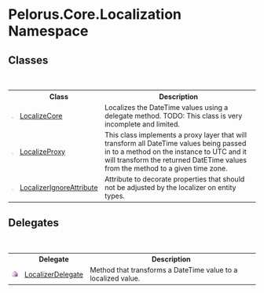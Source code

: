 # Pelorus.Core.Localization Namespace

## Classes
&nbsp;<table><tr><th></th><th>Class</th><th>Description</th></tr><tr><td>![Public class](media/pubclass.gif "Public class")</td><td><a href="BD354A35">LocalizeCore</a></td><td>
Localizes the DateTime values using a delegate method. TODO: This class is very incomplete and limited.</td></tr><tr><td>![Public class](media/pubclass.gif "Public class")</td><td><a href="C3FA92A5">LocalizeProxy</a></td><td>
This class implements a proxy layer that will transform all DateTime values being passed in to a method on the instance to UTC and it will transform the returned DatETime values from the method to a given time zone.</td></tr><tr><td>![Public class](media/pubclass.gif "Public class")</td><td><a href="3EBC699A">LocalizerIgnoreAttribute</a></td><td>
Attribute to decorate properties that should not be adjusted by the localizer on entity types.</td></tr></table>

## Delegates
&nbsp;<table><tr><th></th><th>Delegate</th><th>Description</th></tr><tr><td>![Public delegate](media/pubdelegate.gif "Public delegate")</td><td><a href="EEE3F359">LocalizerDelegate</a></td><td>
Method that transforms a DateTime value to a localized value.</td></tr></table>&nbsp;
